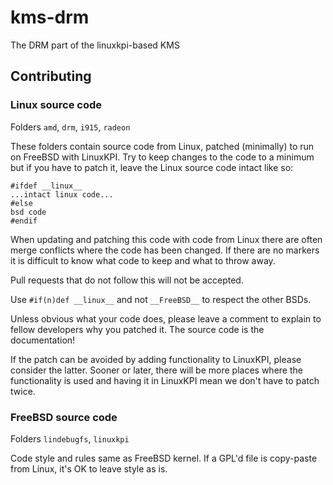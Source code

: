 # kms-drm
The DRM part of the linuxkpi-based KMS

## Contributing

### Linux source code
Folders `amd`, `drm`, `i915`, `radeon`

These folders contain source code from Linux, patched (minimally) to run on FreeBSD with LinuxKPI.
Try to keep changes to the code to a minimum but if you have to patch it, leave the Linux source code intact like so:

```
#ifdef __linux__
...intact linux code...
#else
bsd code
#endif
```

When updating and patching this code with code from Linux there are often merge conflicts where the code has been changed. If there are no markers it is difficult to know what code to keep and what to throw away.

Pull requests that do not follow this will not be accepted. 

Use `#if(n)def __linux__` and not `__FreeBSD__` to respect the other BSDs.

Unless obvious what your code does, please leave a comment to explain to fellow developers why you patched it. The source code is the documentation!

If the patch can be avoided by adding functionality to LinuxKPI, please consider the latter. Sooner or later, there will be more places where the functionality is used and having it in LinuxKPI mean we don't have to patch twice.

### FreeBSD source code
Folders `lindebugfs`, `linuxkpi`

Code style and rules same as FreeBSD kernel. If a GPL'd file is copy-paste from Linux, it's OK to leave style as is.

